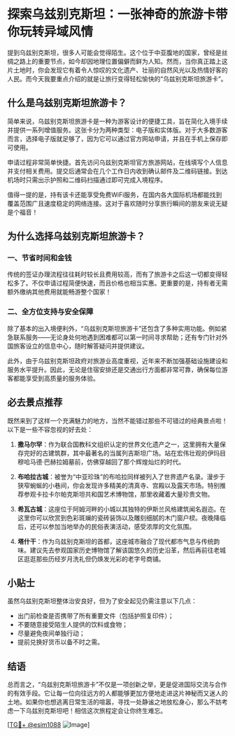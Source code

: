 # 探索乌兹别克斯坦：一张神奇的旅游卡带你玩转异域风情

提到乌兹别克斯坦，很多人可能会觉得陌生。这个位于中亚腹地的国家，曾经是丝绸之路上的重要节点，如今却因地理位置偏僻而鲜为人知。然而，当你真正踏上这片土地时，你会发现它有着令人惊叹的文化遗产、壮丽的自然风光以及热情好客的人民。而今天我要重点介绍的就是让旅行变得轻松愉快的“乌兹别克斯坦旅游卡”。

## 什么是乌兹别克斯坦旅游卡？

简单来说，乌兹别克斯坦旅游卡是一种为游客设计的便捷工具，旨在简化入境手续并提供一系列增值服务。这张卡分为两种类型：电子版和实体版。对于大多数游客而言，选择电子版就足够了，因为它可以通过官方网站申请，并且在手机上保存即可使用。

申请过程非常简单快捷。首先访问乌兹别克斯坦官方旅游网站，在线填写个人信息并支付相关费用。提交后通常会在几个工作日内收到确认邮件及二维码链接。到达机场时只需出示护照和二维码扫描通过即可完成入境程序。

值得一提的是，持有该卡还能享受免费WiFi服务，在国内各大国际机场都能找到覆盖范围广且速度稳定的网络连接。这对于喜欢随时分享旅行瞬间的朋友来说无疑是个福音！

## 为什么选择乌兹别克斯坦旅游卡？

### 一、节省时间和金钱

传统的签证办理流程往往耗时较长且费用较高，而有了旅游卡之后这一切都变得轻松多了。不仅申请过程简便快速，而且价格也相当实惠。更重要的是，持有者无需额外缴纳其他费用就能畅游整个国家！

### 二、全方位支持与安全保障

除了基本的出入境便利外，“乌兹别克斯坦旅游卡”还包含了多种实用功能。例如紧急联系服务——无论身处何地遇到困难都可以第一时间寻求帮助；还有专门针对外国旅客设立的信息中心，随时解答疑问并提供建议。

此外，由于乌兹别克斯坦政府对旅游业高度重视，近年来不断加强基础设施建设和服务水平提升。因此，无论是住宿安排还是交通出行方面都非常可靠，确保每位游客都能享受到高质量的服务体验。

## 必去景点推荐

既然来到了这样一个充满魅力的地方，当然不能错过那些不可错过的经典景点啦！以下是一些不容忽视的好去处：

1. **撒马尔罕**：作为联合国教科文组织认定的世界文化遗产之一，这里拥有大量保存完好的古建筑群，其中最著名的当属列吉斯坦广场。站在宏伟壮观的伊玛目穆哈马德·巴赫拉姆墓前，仿佛穿越回了那个辉煌灿烂的时代。
   
2. **布哈拉古城**：被誉为“中亚珍珠”的布哈拉同样被列入了世界遗产名录。漫步于狭窄蜿蜒的小巷间，你会发现许多精美的清真寺、宫殿以及露天市场。特别推荐参观卡拉卡尔帕克斯坦共和国艺术博物馆，那里收藏着大量珍贵文物。

3. **希瓦古城**：这座位于阿姆河畔的小城以其独特的伊斯兰风格建筑闻名遐迩。在这里你可以欣赏到色彩斑斓的瓷砖装饰以及雕刻细腻的木门窗户棂。夜晚降临后，还可以参加当地举办的民俗表演活动，感受浓厚的文化氛围。

4. **塔什干**：作为乌兹别克斯坦的首都，这座城市融合了现代都市气息与传统韵味。建议先去参观国家历史博物馆了解该国悠久的历史沿革，然后再前往老城区逛逛那些历经岁月洗礼但仍焕发光彩的老字号商铺。

## 小贴士

虽然乌兹别克斯坦整体治安良好，但为了安全起见仍需注意以下几点：
- 出门前检查是否携带了所有重要文件（包括护照复印件）；
- 不要随意接受陌生人提供的饮料或食物；
- 尽量避免夜间单独行动；
- 提前兑换好货币以备不时之需。

## 结语

总而言之，“乌兹别克斯坦旅游卡”不仅是一项创新之举，更是促进国际交流与合作的有效手段。它让每一位向往远方的人都能够更加方便地走进这片神秘而又迷人的土地。如果你也想逃离日常生活的喧嚣，寻找一处静谧之地放松身心，那么不妨考虑一下乌兹别克斯坦吧！相信这次旅程定会让你终生难忘。

[[TG💪+ @esim1088](https://t.me/s/esim1088) ![Image](https://i.postimg.cc/4NQfJmqS/Snipaste-2025-05-13-00-14-12.png)]